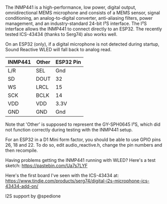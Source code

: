 The INMP441 is a high-performance, low power, digital output, omnidirectional MEMS microphone and consists of a MEMS sensor, signal conditioning, an analog-to-digital converter, anti-aliasing filters, power management, and an industry-standard 24-bit I²S interface. The I²S interface allows the INMP441 to connect directly to an ESP32. The recently tested ICS-43434 (thanks to Serg74) also works well.

On an ESP32 (only), if a digital microphone is not detected during startup, Sound Reactive WLED will fall back to analog read.

| INMP441 | Other | ESP32 Pin
| ---- | ---- | ----
| L/R | SEL | Gnd
| SD | DOUT | 32
| WS | LRCL | 15
| SCK | BCLK | 14
| VDD | VDD | 3.3V
| GND | GND | Gnd

Note that 'Other' is supposed to represent the GY-SPH0645 I²S, which did not function correctly during testing with the INMP441 setup.

For an ESP32 in a D1 Mini form factor, you should be able to use GPIO pins 26, 18 and 22. To do so, edit audio_reactive.h, change the pin numbers and then recompile.

Having problems getting the INMP441 running with WLED? Here's a test sketch: https://pastebin.com/Ua7s7LYF

Here's the first board I've seen with the ICS-43434 at: https://www.tindie.com/products/serg74/digital-i2s-microphone-ics-43434-add-on/

I2S support by @spedione